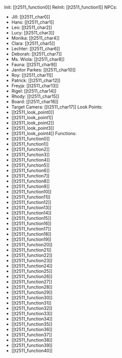Init: [[t2511_function0]]
ReInit: [[t2511_function1]]
NPCs:
- Jill: [[t2511_char0]]
- Hans: [[t2511_char1]]
- Leo: [[t2511_char2]]
- Lucy: [[t2511_char3]]
- Monika: [[t2511_char4]]
- Clara: [[t2511_char5]]
- Lechter: [[t2511_char6]]
- Deborah: [[t2511_char7]]
- Ms. Wiola: [[t2511_char8]]
- Fauna: [[t2511_char9]]
- Janitor Parkes: [[t2511_char10]]
- Roy: [[t2511_char11]]
- Patrick: [[t2511_char12]]
- Freyja: [[t2511_char13]]
- Rigel: [[t2511_char14]]
- Rhody: [[t2511_char15]]
- Board: [[t2511_char16]]
- Target Camera: [[t2511_char17]]
Look Points:
- [[t2511_look_point0]]
- [[t2511_look_point1]]
- [[t2511_look_point2]]
- [[t2511_look_point3]]
- [[t2511_look_point4]]
Functions:
- [[t2511_function0]]
- [[t2511_function1]]
- [[t2511_function2]]
- [[t2511_function3]]
- [[t2511_function4]]
- [[t2511_function5]]
- [[t2511_function6]]
- [[t2511_function7]]
- [[t2511_function8]]
- [[t2511_function9]]
- [[t2511_function10]]
- [[t2511_function11]]
- [[t2511_function12]]
- [[t2511_function13]]
- [[t2511_function14]]
- [[t2511_function15]]
- [[t2511_function16]]
- [[t2511_function17]]
- [[t2511_function18]]
- [[t2511_function19]]
- [[t2511_function20]]
- [[t2511_function21]]
- [[t2511_function22]]
- [[t2511_function23]]
- [[t2511_function24]]
- [[t2511_function25]]
- [[t2511_function26]]
- [[t2511_function27]]
- [[t2511_function28]]
- [[t2511_function29]]
- [[t2511_function30]]
- [[t2511_function31]]
- [[t2511_function32]]
- [[t2511_function33]]
- [[t2511_function34]]
- [[t2511_function35]]
- [[t2511_function36]]
- [[t2511_function37]]
- [[t2511_function38]]
- [[t2511_function39]]
- [[t2511_function40]]

